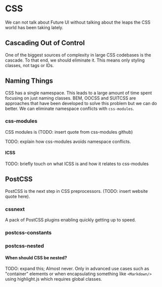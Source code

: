 
# CSS

We can not talk about Future UI without talking about the leaps the
CSS world has been taking lately.

## Cascading Out of Control

One of the biggest sources of complexity in large CSS codebases is the
cascade. To that end, we should eliminate it. This means only styling
classes, not tags or IDs.

## Naming Things

CSS has a single namespace. This leads to a large amount of time spent
focusing on just naming classes. BEM, OOCSS and SUITCSS are approaches
that have been developed to solve this problem but we can do
better. We can eliminate namespace conflicts with `css-modules`.

### css-modules

CSS modules is (TODO: insert quote from css-modules github)

TODO: explain how css-modules avoids namespace conflicts.

#### ICSS

TODO: briefly touch on what ICSS is and how it relates to css-modules

## PostCSS

PostCSS is the next step in CSS preprocessors. (TODO: insert website
quote here).

### cssnext

A pack of PostCSS plugins enabling quickly getting up to speed.

### postcss-constants

### postcss-nested
#### When should CSS be nested?

TODO: expand this;
Almost never. Only in advanced use cases such as "container" elements
or when encapsulating something like `<Markdown/>` using highlight.js
which requires global classes.
